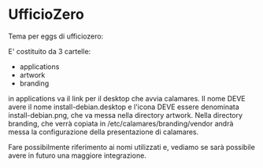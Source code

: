 # UfficioZero 

Tema per eggs di ufficiozero:

E' costituito da 3 cartelle: 
* applications
* artwork
* branding

in applications va il link per il desktop che avvia calamares. 
Il nome DEVE avere il nome install-debian.desktop e l'icona DEVE essere denominata install-debian.png,
che va messa nella directory artwork. Nella directory branding, che verrà copiata in
/etc/calamares/branding/vendor andrà messa la configurazione della presentazione di calamares.

Fare possibilmente riferimento ai nomi utilizzati e, vediamo se sarà possibile avere in futuro
una maggiore integrazione.
